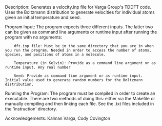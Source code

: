 Description: Generates a velocity.inp file for Varga Group's TDDFT code. Uses the Boltzmann distribution to generate velocities for individual atoms given an initial temperature and seed.

Program Input: The program expects three different inputs. The latter two can be given as command line arguments or runtime input after running the program with no arguments:
        
        dft.inp file: Must be in the same directory that you are in when you run the program. Needed in order to access the number of atoms, species, and positions of atoms in a molecule. 
        
        Temperature (in Kelvin): Provide as a command line argument or as runtime input. Any real number

        Seed: Provide as command line argument or as runtime input. Initial value used to generate random numbers for the Boltzmann distribution.

Running the Program: The program must be compiled in order to create an executable. There are two methods of doing this: either via the Makefile or manually compiling and then linking each file. See the .txt files included in the 'instruction' directory.

Acknowledgements: Kalman Varga, Cody Covington
